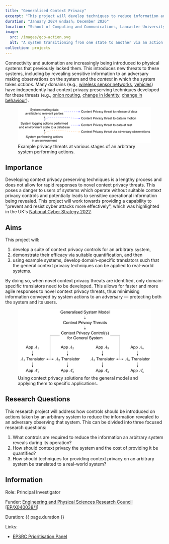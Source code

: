 ```yaml
---
title: "Generalised Context Privacy"
excerpt: "This project will develop techniques to reduce information adversaries can gain from observing cyber physical systems. Using this the capability to develop new context privacy techniques for new systems and scenarios faster will be provided so novel context privacy threats can be rapidly addressed. Theoretical foundations will be used to support practical deployments."
duration: "January 2024 &ndash; December 2026"
location: "School of Computing and Communications, Lancaster University"
image:
  src: /images/gcp-action.svg
  alt: "A system transitioning from one state to another via an action it takes. The adversary observes the old state and action and uses it to derive information about the system."
collection: projects
---
```


Connectivity and automation are increasingly being introduced to physical systems that previously lacked them. This introduces new threats to these systems, including by revealing sensitive information to an adversary making observations on the system and the *context* in which the system takes *actions*. Many domains (e.g., [wireless sensor networks](/projects/project-1-PhD), [vehicles](/publications/Bradbury_2020_PrivacyChallengesProtecting)) have independently had context privacy preserving techniques developed for these threats (e.g., [onion routing](https://doi.org/10.1109/49.668972), [change in identity](https://doi.org/10.1109/VNC.2009.5416380), [change in behaviour](https://doi.org/10.1145/1029102.1029117)).


<figure class="fig-align-center half">
<img src="/images/gcp-contextprivacy.svg" alt="Different privacy threats at different stages conveying information to an adversary. Context privacy threat via direct observations. Content privacy threats to data." />
<figcaption>
Example privacy threats at various stages of an arbitrary system performing actions.
</figcaption>
</figure>

## Importance

Developing context privacy preserving techniques is a lengthy process and does not allow for rapid responses to novel context privacy threats. This poses a danger to users of systems which operate without suitable context privacy controls and potentially leads to sensitive operational information being revealed. This project will work towards providing a capability to "prevent and resist cyber attacks more effectively", which was highlighted in the UK's [National Cyber Strategy 2022](https://www.gov.uk/government/publications/national-cyber-strategy-2022/national-cyber-security-strategy-2022).

## Aims

This project will:

1. develop a suite of context privacy controls for an arbitrary system,
2. demonstrate their efficacy via suitable quantification, and then
3. using example systems, develop domain-specific translators such that the general context privacy techniques can be applied to real-world systems.

By doing so, when novel context privacy threats are identified, only domain-specific translators need to be developed. This allows for faster and more agile responses to novel context privacy threats, thus minimising information conveyed by system actions to an adversary &mdash; protecting both the system and its users.

<figure class="fig-align-center half">
<img src="/images/gcp-solution.svg" alt="Using domain specific translators to apply generalised context privacy controls for various applications." />
<figcaption>
Using context privacy solutions for the general model and applying them to specific applications.
</figcaption>
</figure>

## Research Questions

This research project will address how controls should be introduced on actions taken by an arbitrary system to reduce the information revealed to an adversary observing that system. This can be divided into three focused research questions:

1. What controls are required to reduce the information an arbitrary system reveals during its operation?
2. How should context privacy the system and the cost of providing it be quantified?
3. How should techniques for providing context privacy on an arbitrary system be translated to a real-world system?

## Information

Role: Principal Investigator

Funder: [Engineering and Physical Sciences Research Council](https://epsrc.ukri.org) [[EP/X040038/1](https://gow.epsrc.ukri.org/NGBOViewGrant.aspx?GrantRef=EP/X040038/1)]

Duration: {{ page.duration }}

Links:
 * [EPSRC Prioritisation Panel](https://gow.epsrc.ukri.org/NGBOViewPanelROL.aspx?PanelId=1-EHFWY1&RankingListId=1-EHFWYB)

